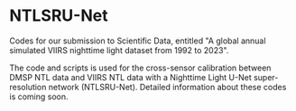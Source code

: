 # NTLSRU-Net

Codes for our submission to Scientific Data, entitled "A global annual simulated VIIRS nighttime light dataset from 1992 to 2023".

The code and scripts is used for the cross-sensor calibration between DMSP NTL data and VIIRS NTL data with a Nighttime Light  U-Net super-resolution network (NTLSRU-Net).
Detailed information about these codes is coming soon.
